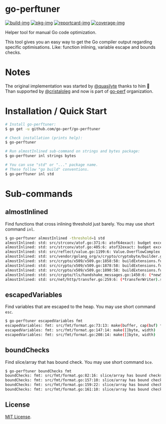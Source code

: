# go-perftuner

[![build-img]][build-url]
[![pkg-img]][pkg-url]
[![reportcard-img]][reportcard-url]
[![coverage-img]][coverage-url]

Helper tool for manual Go code optimization.

This tool gives you an easy way to get the Go compiler output regarding specific optimisations. Like: function inlining, variable escape and bounds checks.

# Notes

The original implementation was started by [@quasilyte](https://github.com/quasilyte) thanks to him :tada: Than supported by [@cristaloleg](https://github.com/cristaloleg) and now is part of [go-perf](https://github.com/go-perf) organization.

# Installation / Quick Start

```bash
# Install go-perftuner:
$ go get -u github.com/go-perf/go-perftuner

# Check installation (prints help):
$ go-perftuner

# Run almostInlined sub-command on strings and bytes package:
$ go-perftuner inl strings bytes

# You can use "std" or "..." package name.
# These follow "go build" conventions.
$ go-perftuner inl std
```

# Sub-commands

## almostInlined

Find functions that cross inlining threshold just barely. You may use short command `inl`.

```bash
$ go-perftuner almostInlined -threshold=1 std
almostInlined: std: src/strconv/atof.go:371:6: atof64exact: budget exceeded by 1
almostInlined: std: src/strconv/atof.go:405:6: atof32exact: budget exceeded by 1
almostInlined: std: src/reflect/value.go:1199:6: Value.OverflowComplex: budget exceeded by 1
almostInlined: std: src/vendor/golang_org/x/crypto/cryptobyte/builder.go:77:6: (*Builder).AddUint16: budget exceeded by 1
almostInlined: std: src/crypto/x509/x509.go:1858:58: buildExtensions.func2.1.1: budget exceeded by 1
almostInlined: std: src/crypto/x509/x509.go:1878:58: buildExtensions.func2.3.1: budget exceeded by 1
almostInlined: std: src/crypto/x509/x509.go:1890:58: buildExtensions.func2.4.1: budget exceeded by 1
almostInlined: std: src/crypto/tls/handshake_messages.go:1450:6: (*newSessionTicketMsg).marshal: budget exceeded by 1
almostInlined: std: src/net/http/transfer.go:259:6: (*transferWriter).shouldSendContentLength: budget exceeded by 1
```

## escapedVariables

Find variables that are escaped to the heap. You may use short command `esc`.

```bash
$ go-perftuner escapedVariables fmt
escapedVariables: fmt: src/fmt/format.go:73:13: make(buffer, cap(buf) * 2 + n)
escapedVariables: fmt: src/fmt/format.go:147:14: make([]byte, width)
escapedVariables: fmt: src/fmt/format.go:208:14: make([]byte, width)
```

## boundChecks

Find slice/array that has bound check. You may use short command `bce`.

```bash
$ go-perftuner boundChecks fmt
boundChecks: fmt: src/fmt/format.go:82:16: slice/array has bound checks
boundChecks: fmt: src/fmt/format.go:157:10: slice/array has bound checks
boundChecks: fmt: src/fmt/format.go:159:22: slice/array has bound checks
boundChecks: fmt: src/fmt/format.go:161:10: slice/array has bound checks
```

## License

[MIT License](LICENSE).

[build-img]: https://github.com/go-perf/go-perftuner/workflows/build/badge.svg
[build-url]: https://github.com/go-perf/go-perftuner/actions
[pkg-img]: https://pkg.go.dev/badge/go-perf/go-perftuner
[pkg-url]: https://pkg.go.dev/github.com/go-perf/go-perftuner
[reportcard-img]: https://goreportcard.com/badge/go-perf/go-perftuner
[reportcard-url]: https://goreportcard.com/report/go-perf/go-perftuner
[coverage-img]: https://codecov.io/gh/go-perf/go-perftuner/branch/main/graph/badge.svg
[coverage-url]: https://codecov.io/gh/go-perf/go-perftuner
